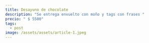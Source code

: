 ```yaml
---
title: Desayuno de chocolate
description: "Se entrega envuelto con moño y tags con frases "
precio: " $ 5500"
tags:
  - post
image: /assets/assets/article-1.jpeg
---
```


